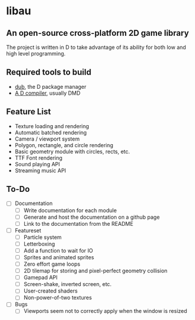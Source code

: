 # libau

## An open-source cross-platform 2D game library

The project is written in D to take advantage of its ability for both low and high level programming.

## Required tools to build

- [dub](https://code.dlang.org/download), the D package manager
- [A D compiler](https://dlang.org/download.html), usually DMD

## Feature List

- Texture loading and rendering
- Automatic batched rendering
- Camera / viewport system
- Polygon, rectangle, and circle rendering
- Basic geometry module with circles, rects, etc.
- TTF Font rendering
- Sound playing API
- Streaming music API

## To-Do

- [ ] Documentation
	- [ ] Write documentation for each module
	- [ ] Generate and host the documentation on a github page
	- [ ] Link to the documentation from the README
- [ ] Featureset
    - [ ] Particle system
	- [ ] Letterboxing
	- [ ] Add a function to wait for IO
    - [ ] Sprites and animated sprites
    - [ ] Zero effort game loops
    - [ ] 2D tilemap for storing and pixel-perfect geometry collision
	- [ ] Gamepad API
	- [ ] Screen-shake, inverted screen, etc.
	- [ ] User-created shaders
	- [ ] Non-power-of-two textures
- [ ] Bugs
	- [ ] Viewports seem not to correctly apply when the window is resized
